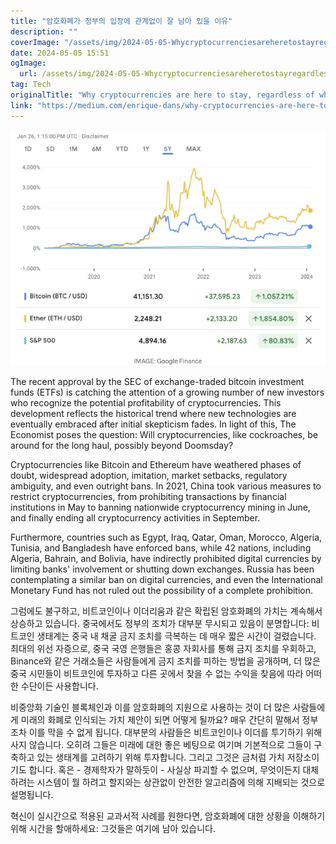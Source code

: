 ```yaml
---
title: "암호화폐가 정부의 입장에 관계없이 잘 남아 있을 이유"
description: ""
coverImage: "/assets/img/2024-05-05-Whycryptocurrenciesareheretostayregardlessofwhatgovernmentsdo_0.png"
date: 2024-05-05 15:51
ogImage: 
  url: /assets/img/2024-05-05-Whycryptocurrenciesareheretostayregardlessofwhatgovernmentsdo_0.png
tag: Tech
originalTitle: "Why cryptocurrencies are here to stay, regardless of what governments do"
link: "https://medium.com/enrique-dans/why-cryptocurrencies-are-here-to-stay-regardless-of-what-governments-do-8eb5bc2a642f"
---
```



![Why cryptocurrencies are here to stay regardless of what governments do](/assets/img/2024-05-05-Whycryptocurrenciesareheretostayregardlessofwhatgovernmentsdo_0.png)

The recent approval by the SEC of exchange-traded bitcoin investment funds (ETFs) is catching the attention of a growing number of new investors who recognize the potential profitability of cryptocurrencies. This development reflects the historical trend where new technologies are eventually embraced after initial skepticism fades. In light of this, The Economist poses the question: Will cryptocurrencies, like cockroaches, be around for the long haul, possibly beyond Doomsday?

Cryptocurrencies like Bitcoin and Ethereum have weathered phases of doubt, widespread adoption, imitation, market setbacks, regulatory ambiguity, and even outright bans. In 2021, China took various measures to restrict cryptocurrencies, from prohibiting transactions by financial institutions in May to banning nationwide cryptocurrency mining in June, and finally ending all cryptocurrency activities in September.

Furthermore, countries such as Egypt, Iraq, Qatar, Oman, Morocco, Algeria, Tunisia, and Bangladesh have enforced bans, while 42 nations, including Algeria, Bahrain, and Bolivia, have indirectly prohibited digital currencies by limiting banks' involvement or shutting down exchanges. Russia has been contemplating a similar ban on digital currencies, and even the International Monetary Fund has not ruled out the possibility of a complete prohibition.



그럼에도 불구하고, 비트코인이나 이더리움과 같은 확립된 암호화폐의 가치는 계속해서 상승하고 있습니다. 중국에서도 정부의 조치가 대부분 무시되고 있음이 분명합니다: 비트코인 생태계는 중국 내 채굴 금지 조치를 극복하는 데 매우 짧은 시간이 걸렸습니다. 최대의 위선 자증으로, 중국 국영 은행들은 홍콩 자회사를 통해 금지 조치를 우회하고, Binance와 같은 거래소들은 사람들에게 금지 조치를 피하는 방법을 공개하며, 더 많은 중국 시민들이 비트코인에 투자하고 다른 곳에서 찾을 수 없는 수익을 찾음에 따라 어떠한 수단이든 사용합니다.

비중앙화 기술인 블록체인과 이를 암호화폐의 지원으로 사용하는 것이 더 많은 사람들에게 미래의 화폐로 인식되는 가치 제안이 되면 어떻게 될까요? 매우 간단히 말해서 정부조차 이를 막을 수 없게 됩니다. 대부분의 사람들은 비트코인이나 이더를 투기하기 위해 사지 않습니다. 오히려 그들은 미래에 대한 좋은 베팅으로 여기며 기본적으로 그들이 구축하고 있는 생태계를 고려하기 위해 투자합니다. 그리고 그것은 금처럼 가치 저장소이기도 합니다. 혹은 - 경제학자가 말하듯이 - 사실상 파괴할 수 없으며, 무엇이든지 대체하려는 시스템이 뭘 하려고 할지와는 상관없이 안전한 알고리즘에 의해 지배되는 것으로 설명됩니다.

혁신이 실시간으로 적용된 교과서적 사례를 원한다면, 암호화폐에 대한 상황을 이해하기 위해 시간을 할애하세요: 그것들은 여기에 남아 있습니다.